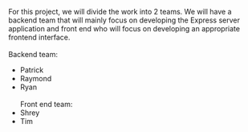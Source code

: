 For this project, we will divide the work into 2 teams. We will have a backend team that will mainly focus on developing the Express server application and front end who will focus on developing an appropriate frontend interface.
<br><br>
Backend team:
  - Patrick
  - Raymond
  - Ryan
<br><br>
Front end team:
  - Shrey
  - Tim
